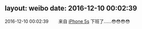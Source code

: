 layout: weibo
date: 2016-12-10 00:02:39
---
<meta name="referrer" content="no-referrer" />

2016-12-10 00:02:39  &nbsp;&nbsp;&nbsp;&nbsp;&nbsp;&nbsp; 来自 <a href="sinaweibo://customweibosource" rel="nofollow">iPhone 5s</a>
下班了……😳😳😳😳 ​​​
